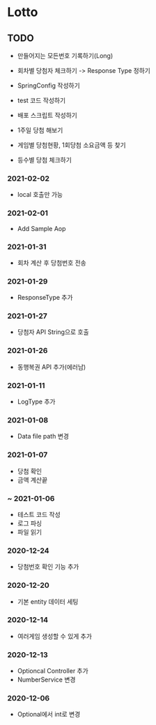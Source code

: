 # Lotto

## TODO
- 만들어지는 모든번호 기록하기(Long)

- 회차별 당첨자 체크하기 -> Response Type 정하기
- SpringConfig 작성하기
- test 코드 작성하기
- 배포 스크립트 작성하기
- 1주일 당첨 해보기
- 게임별 당첨현황, 1회당첨 소요금액 등 찾기
- 등수별 당첨 체크하기

### 2021-02-02
- local 호출만 가능
### 2021-02-01
- Add Sample Aop
### 2021-01-31
- 회차 계산 후 당첨번호 전송
### 2021-01-29
- ResponseType 추가
### 2021-01-27
- 당첨자 API String으로 호출

### 2021-01-26
- 동행복권 API 추가(에러남)
### 2021-01-11
- LogType 추가
### 2021-01-08
- Data file path 변경
### 2021-01-07
- 당첨 확인
- 금액 계산끝
### ~ 2021-01-06
- 테스트 코드 작성
- 로그 파싱
- 파일 읽기

### 2020-12-24
- 당첨번호 확인 기능 추가
### 2020-12-20
- 기본 entity 데이터 세팅
### 2020-12-14
- 여러게임 생성할 수 있게 추가

### 2020-12-13
- Optioncal Controller 추가
- NumberService 변경
### 2020-12-06
- Optional에서 int로 변경